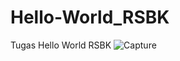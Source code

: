 # Hello-World_RSBK
Tugas Hello World RSBK
![Capture](https://user-images.githubusercontent.com/38337543/77767327-77b32300-7073-11ea-8d18-7791b1fda6fb.PNG)
